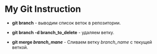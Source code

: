 # My Git Instruction

* **git branch** - выводим список веток в репозитории. 





* **git branch -d branch_to_delete** - удаляем ветку.










* **git merge *branch_mane*** - Сливаем ветку *branch_name* с текущей веткой.